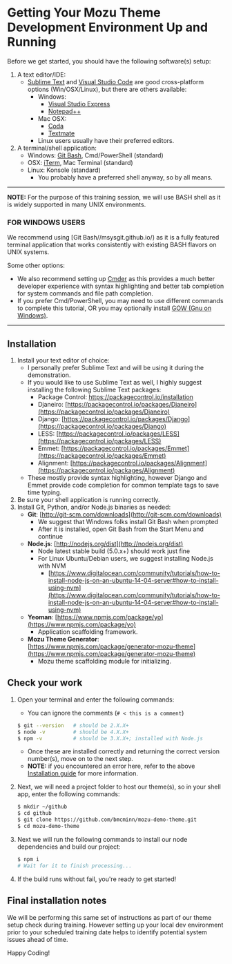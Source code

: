 # Getting Your Mozu Theme Development Environment Up and Running

Before we get started, you should have the following software(s) setup:

1. A text editor/IDE:
    - [Sublime Text](http://www.sublimetext.com/) and [Visual Studio Code](https://code.visualstudio.com/) are good cross-platform options (Win/OSX/Linux), but there are others available:
        - Windows:
            - [Visual Studio Express](http://www.visualstudio.com/downloads/download-visual-studio-vs)
            - [Notepad++](http://notepad-plus-plus.org/)
        - Mac OSX:
            - [Coda](https://panic.com/coda/)
            - [Textmate](http://macromates.com/)
        - Linux users usually have their preferred editors.
1. A terminal/shell application:
    - Windows: [Git Bash](https://msysgit.github.io/), Cmd/PowerShell (standard)
    - OSX: [iTerm](http://iterm2.com/), Mac Terminal (standard)
    - Linux: Konsole (standard)
        - You probably have a preferred shell anyway, so by all means.


-----

**NOTE:** For the purpose of this training session, we will use BASH shell as it is widely supported in many UNIX environments.


### FOR WINDOWS USERS

We recommend using [Git Bash//msysgit.github.io/) as it is a fully featured terminal application that works consistently with existing BASH flavors on UNIX systems.

Some other options:

- We also recommend setting up [Cmder](https://github.com/cmderdev/cmder) as this provides a much better developer experience with syntax highlighting and better tab completion for system commands and file path completion.
- If you prefer Cmd/PowerShell, you may need to use different commands to complete this tutorial, OR you may optionally install [GOW (Gnu on Windows)](https://github.com/bmatzelle/gow/wiki).



-----

## Installation

1. Install your text editor of choice:
    - I personally prefer Sublime Text and will be using it during the demonstration.
    - If you would like to use Sublime Text as well, I highly suggest installing the following Sublime Text packages:
        - Package Control: https://packagecontrol.io/installation
        - Djaneiro: [https://packagecontrol.io/packages/Djaneiro](https://packagecontrol.io/packages/Djaneiro)
        - Django:   [https://packagecontrol.io/packages/Django](https://packagecontrol.io/packages/Django)
        - LESS:     [https://packagecontrol.io/packages/LESS](https://packagecontrol.io/packages/LESS)
        - Emmet:    [https://packagecontrol.io/packages/Emmet](https://packagecontrol.io/packages/Emmet)
        - Alignment: [https://packagecontrol.io/packages/Alignment](https://packagecontrol.io/packages/Alignment)
    - These mostly provide syntax highlighting, however Django and Emmet provide code completion for common template tags to save time typing.
1. Be sure your shell application is running correctly.
1. Install Git, Python, and/or Node.js binaries as needed:
    - **Git**: [http://git-scm.com/downloads](http://git-scm.com/downloads)
        - We suggest that Windows folks install Git Bash when prompted
        - After it is installed, open Git Bash from the Start Menu and continue
    - **Node.js**: [http://nodejs.org/dist](http://nodejs.org/dist)
        - Node latest stable build (5.0.x+) should work just fine
        - For Linux Ubuntu/Debian users, we suggest installing Node.js with NVM
            - [https://www.digitalocean.com/community/tutorials/how-to-install-node-js-on-an-ubuntu-14-04-server#how-to-install-using-nvm](https://www.digitalocean.com/community/tutorials/how-to-install-node-js-on-an-ubuntu-14-04-server#how-to-install-using-nvm)
    - **Yeoman**: [https://www.npmjs.com/package/yo](https://www.npmjs.com/package/yo)
        - Application scaffolding framework.
    - **Mozu Theme Generator**: [https://www.npmjs.com/package/generator-mozu-theme](https://www.npmjs.com/package/generator-mozu-theme)
        - Mozu theme scaffolding module for initializing.


## Check your work

1. Open your terminal and enter the following commands:
    - You can ignore the comments (`# < this is a comment`)

    ``` bash
    $ git --version   # should be 2.X.X+
    $ node -v         # should be 4.X.X+
    $ npm -v          # should be 3.X.X+; installed with Node.js
    ```

    - Once these are installed correctly and returning the correct version number(s), move on to the next step.
    - **NOTE:** if you encountered an error here, refer to the above [Installation guide](#installation) for more information.

1. Next, we will need a project folder to host our theme(s), so in your shell app, enter the following commands:

    ``` bash
    $ mkdir ~/github
    $ cd github
    $ git clone https://github.com/bmcminn/mozu-demo-theme.git
    $ cd mozu-demo-theme
    ```

1. Next we will run the following commands to install our node dependencies and build our project:

    ``` bash
    $ npm i
    # Wait for it to finish processing...
    ```

1. If the build runs without fail, you're ready to get started!


## Final installation notes

We will be performing this same set of instructions as part of our theme setup check during training. However setting up your local dev environment prior to your scheduled training date helps to identify potential system issues ahead of time.



Happy Coding!
